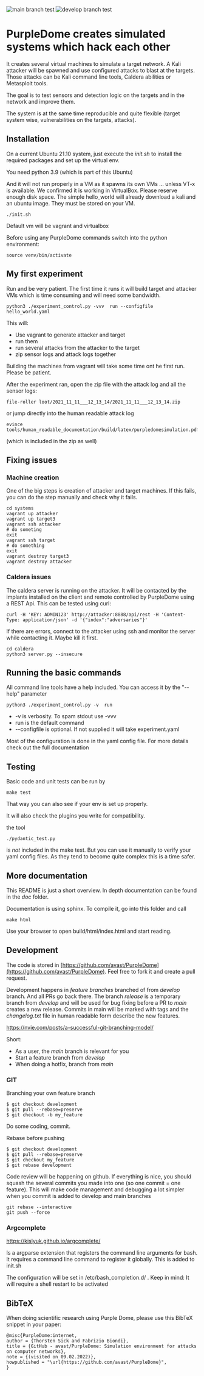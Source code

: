 ![main branch test](https://github.com/avast/PurpleDome/actions/workflows/main_by_makefile.yml/badge.svg?branch=main)
![develop branch test](https://github.com/avast/PurpleDome/actions/workflows/develop_by_makefile.yml/badge.svg?branch=develop)

# PurpleDome creates simulated systems which hack each other 

It creates several virtual machines to simulate a target network. A Kali attacker will be spawned and use configured attacks to blast at the targets. Those attacks can be Kali command line tools, Caldera abilities or Metasploit tools.

The goal is to test sensors and detection logic on the targets and in the network and improve them.

The system is at the same time reproducible and quite flexible (target system wise, vulnerabilities on the targets, attacks).

## Installation

On a current Ubuntu 21.10 system, just execute the *init.sh* to install the required packages and set up the virtual env. 

You need python 3.9 (which is part of this Ubuntu)

And it will not run properly in a VM as it spawns its own VMs ... unless VT-x is available.
We confirmed it is working in VirtualBox. Please reserve enough disk space. The simple hello_world will already download a kali and an ubuntu image. They must be stored on your VM. 

```
./init.sh
```

Default vm will be vagrant and virtualbox

Before using any PurpleDome commands switch into the python environment:

```
source venv/bin/activate
```

## My first experiment

Run and be very patient. The first time it runs it will build target and attacker VMs which is time consuming and will need some bandwidth. 

```
python3 ./experiment_control.py -vvv  run --configfile hello_world.yaml
```

This will:

* Use vagrant to generate attacker and target
* run them
* run several attacks from the attacker to the target
* zip sensor logs and attack logs together

Building the machines from vagrant will take some time ont he first run. Please be patient.

After the experiment ran, open the zip file with the attack log and all the sensor logs:

```
file-roller loot/2021_11_11___12_13_14/2021_11_11___12_13_14.zip
```

or jump directly into the human readable attack log 

```
evince tools/human_readable_documentation/build/latex/purpledomesimulation.pdf
```

(which is included in the zip as well)

## Fixing issues

### Machine creation

One of the big steps is creation of attacker and target machines. If this fails, you can do the step manually and check why it fails.

```
cd systems
vagrant up attacker
vagrant up target3
vagrant ssh attacker
# do someting
exit
vagrant ssh target
# do something
exit
vagrant destroy target3
vagrant destroy attacker
```

### Caldera issues

The caldera server is running on the attacker. It will be contacted by the implants installed on the client and remote controlled by PurpleDome using a REST Api. This can be tested using curl:

```
curl -H 'KEY: ADMIN123' http://attacker:8888/api/rest -H 'Content-Type: application/json' -d '{"index":"adversaries"}'
```

If there are errors, connect to the attacker using ssh and monitor the server while contacting it. Maybe kill it first.

```
cd caldera
python3 server.py --insecure
```

## Running the basic commands

All command line tools have a help included. You can access it by the "--help" parameter

```
python3 ./experiment_control.py -v  run
```

* -v is verbosity. To spam stdout use -vvv
* run is the default command
* --configfile <filename> is optional. If not supplied it will take experiment.yaml

Most of the configuration is done in the yaml config file. For more details check out the full documentation

## Testing

Basic code and unit tests can be run by

```
make test
```

That way you can also see if your env is set up properly.

It will also check the plugins you write for compatibility. 

the tool

```
./pydantic_test.py
```

is *not* included in the make test. But you can use it manually to verify your yaml config files. As they tend to become quite complex this is a time safer.

## More documentation

This README is just a short overview. In depth documentation can be found in the *doc* folder.

Documentation is using sphinx. To compile it, go into this folder and call

```
make html
```

Use your browser to open build/html/index.html and start reading.

## Development

The code is stored in [https://github.com/avast/PurpleDome](https://github.com/avast/PurpleDome). Feel free to fork it and create a pull request. 

Development happens in *feature branches* branched of from *develop* branch. And all PRs go back there.
The branch *release* is a temporary branch from *develop* and will be used for bug fixing before a PR to *main* creates a new release. Commits in main will be marked with tags and the *changelog.txt* file in human readable form describe the new features.

https://nvie.com/posts/a-successful-git-branching-model/

Short:

* As a user, the *main* branch is relevant for you
* Start a feature branch from *develop*
* When doing a hotfix, branch from *main* 

### GIT

Branching your own feature branch

```
$ git checkout development
$ git pull --rebase=preserve
$ git checkout -b my_feature
```

Do some coding, commit.

Rebase before pushing

```
$ git checkout development
$ git pull --rebase=preserve
$ git checkout my_feature
$ git rebase development
```

Code review will be happening on github. If everything is nice, you should squash the several commits you made into one (so one commit = one feature). This will make code management and debugging a lot simpler when you commit is added to develop and main branches

```
git rebase --interactive
git push --force
```

### Argcomplete

https://kislyuk.github.io/argcomplete/

Is a argparse extension that registers the command line arguments for bash. It requires a command line command to register it globally. This is added to init.sh

The configuration will be set in /etc/bash_completion.d/ . Keep in mind: It will require a shell restart to be activated

## BibTeX

When doing scientific research using Purple Dome, please use this BibTeX snippet in your paper:

```
@misc{PurpleDome:internet,
author = {Thorsten Sick and Fabrizio Biondi},
title = {GitHub - avast/PurpleDome: Simulation environment for attacks on computer networks},
note = {(visited on 09.02.2022)},
howpublished = "\url{https://github.com/avast/PurpleDome}",
}
```
